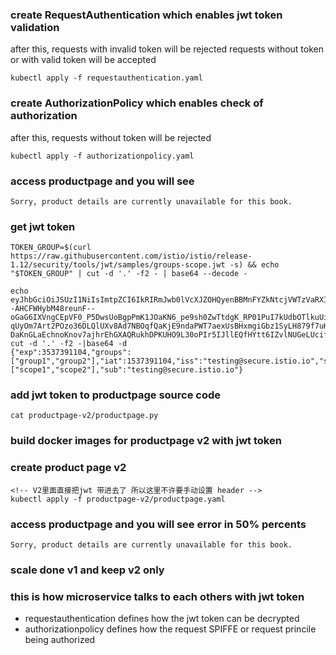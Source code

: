 ### create RequestAuthentication which enables jwt token validation
after this, requests with invalid token will be rejected
requests without token or with valid token will be accepted
```
kubectl apply -f requestauthentication.yaml
```
### create AuthorizationPolicy which enables check of authorization
after this, requests without token will be rejected
```
kubectl apply -f authorizationpolicy.yaml
```
### access productpage and you will see 
```
Sorry, product details are currently unavailable for this book.
```
### get jwt token
```
TOKEN_GROUP=$(curl https://raw.githubusercontent.com/istio/istio/release-1.12/security/tools/jwt/samples/groups-scope.jwt -s) && echo "$TOKEN_GROUP" | cut -d '.' -f2 - | base64 --decode -

echo eyJhbGciOiJSUzI1NiIsImtpZCI6IkRIRmJwb0lVcXJZOHQyenBBMnFYZkNtcjVWTzVaRXI0UnpIVV8tZW52dlEiLCJ0eXAiOiJKV1QifQ.eyJleHAiOjM1MzczOTExMDQsImdyb3VwcyI6WyJncm91cDEiLCJncm91cDIiXSwiaWF0IjoxNTM3MzkxMTA0LCJpc3MiOiJ0ZXN0aW5nQHNlY3VyZS5pc3Rpby5pbyIsInNjb3BlIjpbInNjb3BlMSIsInNjb3BlMiJdLCJzdWIiOiJ0ZXN0aW5nQHNlY3VyZS5pc3Rpby5pbyJ9.EdJnEZSH6X8hcyEii7c8H5lnhgjB5dwo07M5oheC8Xz8mOllyg--AHCFWHybM48reunF--oGaG6IXVngCEpVF0_P5DwsUoBgpPmK1JOaKN6_pe9sh0ZwTtdgK_RP01PuI7kUdbOTlkuUi2AO-qUyOm7Art2POzo36DLQlUXv8Ad7NBOqfQaKjE9ndaPWT7aexUsBHxmgiGbz1SyLH879f7uHYPbPKlpHU6P9S-DaKnGLaEchnoKnov7ajhrEhGXAQRukhDPKUHO9L30oPIr5IJllEQfHYtt6IZvlNUGeLUcif3wpry1R5tBXRicx2sXMQ7LyuDremDbcNy_iE76Upg| cut -d '.' -f2 -|base64 -d
{"exp":3537391104,"groups":["group1","group2"],"iat":1537391104,"iss":"testing@secure.istio.io","scope":["scope1","scope2"],"sub":"testing@secure.istio.io"}
```
 
### add jwt token to productpage source code
```
cat productpage-v2/productpage.py
```
### build docker images for productpage v2 with jwt token
### create product page v2
```
<!-- V2里面直接把jwt 带进去了 所以这里不许要手动设置 header -->
kubectl apply -f productpage-v2/productpage.yaml
```
### access productpage and you will see error in 50% percents
```
Sorry, product details are currently unavailable for this book.
```
### scale done v1 and keep v2 only
### this is how microservice talks to each others with jwt token
- requestauthentication defines how the jwt token can be decrypted
- authorizationpolicy defines how the request SPIFFE or request princile being authorized